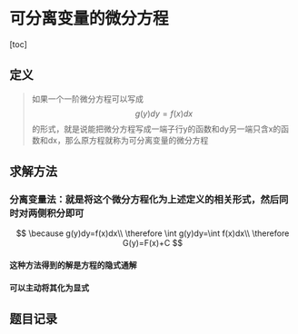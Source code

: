 # 可分离变量的微分方程



[toc]

## 定义

> 如果一个一阶微分方程可以写成
> $$
> g(y)dy=f(x)dx
> $$
> 的形式，就是说能把微分方程写成一端子行y的函数和dy另一端只含x的函数和dx，那么原方程就称为可分离变量的微分方程

## 求解方法



### 分离变量法：就是将这个微分方程化为上述定义的相关形式，然后同时对两侧积分即可

$$
\because g(y)dy=f(x)dx\\
\therefore \int g(y)dy=\int f(x)dx\\
\therefore G(y)=F(x)+C
$$

#### 这种方法得到的解是方程的隐式通解

#### 可以主动将其化为显式



## 题目记录

